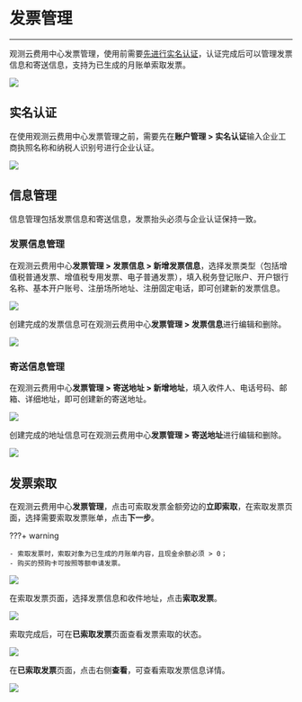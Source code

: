 # 发票管理
---

观测云费用中心发票管理，使用前需要<u>先进行实名认证</u>，认证完成后可以管理发票信息和寄送信息，支持为已生成的月账单索取发票。

![](../img/13.invoice_8.1.png)

## 实名认证

在使用观测云费用中心发票管理之前，需要先在**账户管理 > 实名认证**输入企业工商执照名称和纳税人识别号进行企业认证。

![](../img/13.invoice_2.png)

## 信息管理

信息管理包括发票信息和寄送信息，发票抬头必须与企业认证保持一致。

### 发票信息管理

在观测云费用中心**发票管理 > 发票信息 > 新增发票信息**，选择发票类型（包括增值税普通发票、增值税专用发票、电子普通发票），填入税务登记账户、开户银行名称、基本开户账号、注册场所地址、注册固定电话，即可创建新的发票信息。

![](../img/13.invoice_3.png)

创建完成的发票信息可在观测云费用中心**发票管理 > 发票信息**进行编辑和删除。

![](../img/13.invoice_3.1.png)

### 寄送信息管理

在观测云费用中心**发票管理 > 寄送地址 > 新增地址**，填入收件人、电话号码、邮箱、详细地址，即可创建新的寄送地址。

![](../img/13.invoice_4.png)

创建完成的地址信息可在观测云费用中心**发票管理 > 寄送地址**进行编辑和删除。

![](../img/13.invoice_4.1.png)

## 发票索取

在观测云费用中心**发票管理**，点击可索取发票金额旁边的**立即索取**，在索取发票页面，选择需要索取发票账单，点击**下一步**。

???+ warning

    - 索取发票时，索取对象为已生成的月账单内容，且现金余额必须 > 0；
    - 购买的预购卡可按照等额申请发票。

![](../img/13.invoice_6.png)

在索取发票页面，选择发票信息和收件地址，点击**索取发票**。

![](../img/13.invoice_7.png)

索取完成后，可在**已索取发票**页面查看发票索取的状态。

![](../img/13.invoice_8.png)

在**已索取发票**页面，点击右侧**查看**，可查看索取发票信息详情。

![](../img/13.invoice_9.png)



